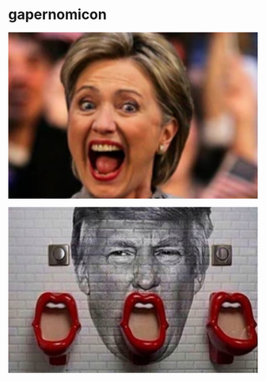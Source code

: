 
gapernomicon
============
![](https://github.com/nondejus/gapernomicon/blob/main/ArtBoard%20Image%20(39).jpg) 

![](https://github.com/nondejus/gapernomicon/blob/main/ArtBoard%20Image%20(42).jpg) 



